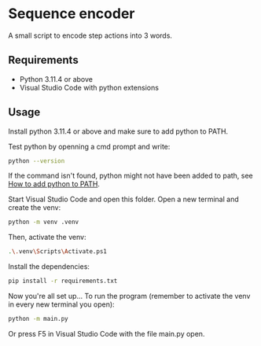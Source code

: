 # Sequence encoder
A small script to encode step actions into 3 words.

## Requirements
- Python 3.11.4 or above
- Visual Studio Code with python extensions

## Usage
Install python 3.11.4 or above and make sure to add python to PATH.

Test python by openning a cmd prompt and write:
```sh
python --version
```
If the command isn't found, python might not have been added to path, see [How to add python to PATH](https://www.educative.io/answers/how-to-add-python-to-path-variable-in-windows).

Start Visual Studio Code and open this folder. Open a new terminal and create the venv:
```sh
python -m venv .venv
```
Then, activate the venv:
```sh
.\.venv\Scripts\Activate.ps1
```
Install the dependencies:
```sh
pip install -r requirements.txt
```
Now you're all set up...
To run the program (remember to activate the venv in every new terminal you open):
```sh
python -m main.py
```
Or press F5 in Visual Studio Code with the file main.py open.
